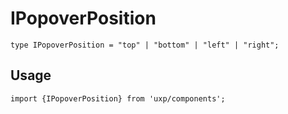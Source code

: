 # IPopoverPosition









```tsx
type IPopoverPosition = "top" | "bottom" | "left" | "right";
```

## Usage



```tsx
import {IPopoverPosition} from 'uxp/components';
```

